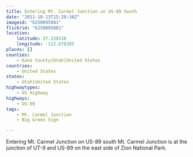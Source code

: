 ```yaml
---
title: Entering Mt. Carmel Junction on US-89 South
date: "2011-10-13T15:20:38Z"
imageid: "6250095881"
flickrid: "6250095881"
location:
    latitude: 37.226526
    longitude: -112.678205
places: []
counties:
    - Kane County|Utah|United States
countries:
    - United States
states:
    - Utah|United States
highwaytypes:
    - US Highway
highways:
    - US-89
tags:
    - Mt. Carmel Junction
    - Big Green Sign

---
```

Entering Mt. Carmel Junction on US-89 south  Mt. Carmel Junction is at the junction of UT-9 and US-89 on the east side of Zion National Park.